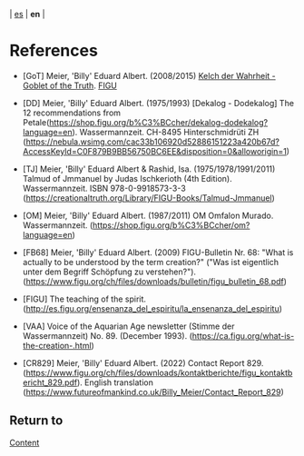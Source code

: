 | [es](../español/referencias.md) | **en** |

# References

<a name="GoT"></a>
- [GoT] Meier, 'Billy' Eduard Albert. (2008/2015) [Kelch der Wahrheit - Goblet of the Truth](https://www.figu.org/ch/files/downloads/buecher/figu-kelch_der_wahrheit_goblet-of-the-truth_v_20150307.pdf). [FIGU](https://www.figu.org)

<a name="DD"></a>
- [DD] Meier, 'Billy' Eduard Albert. (1975/1993) [Dekalog - Dodekalog] The 12 recommendations from Petale(https://shop.figu.org/b%C3%BCcher/dekalog-dodekalog?language=en). Wassermannzeit.
  CH-8495 Hinterschmidrüti ZH
  (https://nebula.wsimg.com/cac33b106920d52886151223a420b67d?AccessKeyId=C0F879B9BB56750BC6EE&disposition=0&alloworigin=1)

<a name="TJ"></a>
- [TJ] Meier, 'Billy' Eduard Albert & Rashid, Isa. (1975/1978/1991/2011) Talmud of Jmmanuel by Judas Ischkerioth (4th Edition). Wassermannzeit.
  ISBN 978-0-9918573-3-3
  (https://creationaltruth.org/Library/FIGU-Books/Talmud-Jmmanuel)

<a name="OM"></a>
- [OM] Meier, 'Billy' Eduard Albert. (1987/2011) OM Omfalon Murado. Wassermannzeit. 
  (https://shop.figu.org/b%C3%BCcher/om?language=en)

<a name="FB68"></a>
- [FB68] Meier, 'Billy' Eduard Albert. (2009) FIGU-Bulletin Nr. 68: "What is actually to be understood by the term creation?" ("Was ist eigentlich unter dem Begriff Schöpfung zu verstehen?"). 
  (https://www.figu.org/ch/files/downloads/bulletin/figu_bulletin_68.pdf)

<a name="FIGU"></a>
- [FIGU] The teaching of the spirit.
  (http://es.figu.org/ensenanza_del_espiritu/la_ensenanza_del_espiritu)

<a name="VAA"></a>
- [VAA] Voice of the Aquarian Age newsletter (Stimme der Wassermannzeit) No. 89.  (December 1993).
(https://ca.figu.org/what-is-the-creation-.html)

<a name="CR829"></a>
- [CR829] Meier, 'Billy' Eduard Albert. (2022) Contact Report 829. 
  (https://www.figu.org/ch/files/downloads/kontaktberichte/figu_kontaktbericht_829.pdf). English translation (https://www.futureofmankind.co.uk/Billy_Meier/Contact_Report_829)


## Return to

[Content](./content.md)
